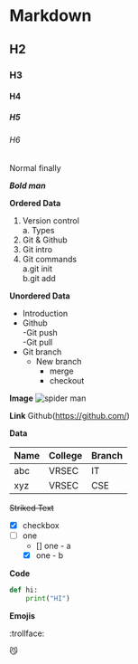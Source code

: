 # Markdown
## H2
### H3
#### H4
##### H5
###### H6
Normal finally

***Bold man***

**Ordered Data**
1. Version control   
   a. Types
3. Git & Github
4. Git intro
5. Git commands   
   a.git init   
   b.git add   

**Unordered Data**
- Introduction
- Github     
   -Git push   
   -Git pull   
- Git branch   
  - New branch   
    - merge   
    - checkout

**Image**
![spider man](https://mk0nationaltodayijln.kinstacdn.com/wp-content/uploads/2019/08/spider-man-day-640x514.jpg)

**Link**
Github(https://github.com/)

**Data**

|Name|College|Branch|
| ----|-----|------|
|abc|VRSEC|IT|
|xyz|VRSEC|CSE|

~~Striked Text~~

- [x] checkbox
- [ ] one
  - [] one - a
  - [x] one - b

**Code**

```python
def hi:
    print("HI")
```

**Emojis**

:trollface:

:smirk_cat:
